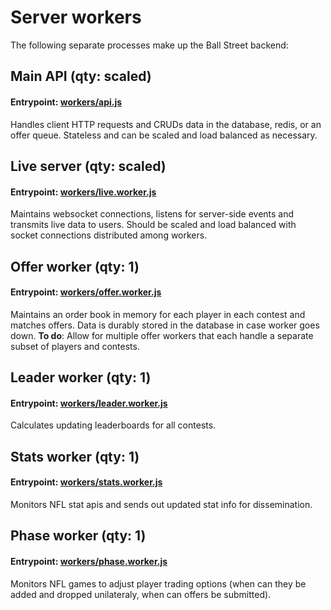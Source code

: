 # Server workers

The following separate processes make up the Ball Street backend:

## Main API (qty: scaled)
#### Entrypoint: [workers/api.js](https://github.com/benb116/Ball-Street/blob/master/server/workers/api.worker.js)
Handles client HTTP requests and CRUDs data in the database, redis, or an offer queue. Stateless and can be scaled and load balanced as necessary.

## Live server (qty: scaled)
#### Entrypoint: [workers/live.worker.js](https://github.com/benb116/Ball-Street/blob/master/server/workers/live.worker.js)
Maintains websocket connections, listens for server-side events and transmits live data to users. Should be scaled and load balanced with socket connections distributed among workers.

## Offer worker (qty: 1)
#### Entrypoint: [workers/offer.worker.js](https://github.com/benb116/Ball-Street/blob/master/server/workers/offer.worker.js)
Maintains an order book in memory for each player in each contest and matches offers. Data is durably stored in the database in case worker goes down. **To do**: Allow for multiple offer workers that each handle a separate subset of players and contests.

## Leader worker (qty: 1)
#### Entrypoint: [workers/leader.worker.js](https://github.com/benb116/Ball-Street/blob/master/server/workers/leader.worker.js)
Calculates updating leaderboards for all contests.

## Stats worker (qty: 1)
#### Entrypoint: [workers/stats.worker.js](https://github.com/benb116/Ball-Street/blob/master/server/workers/stats.worker.js)
Monitors NFL stat apis and sends out updated stat info for dissemination.

## Phase worker (qty: 1)
#### Entrypoint: [workers/phase.worker.js](https://github.com/benb116/Ball-Street/blob/master/server/workers/phase.worker.js)
Monitors NFL games to adjust player trading options (when can they be added and dropped unilateraly, when can offers be submitted).